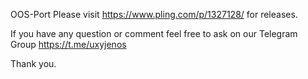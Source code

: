 OOS-Port
Please visit https://www.pling.com/p/1327128/ for releases.

If you have any question or comment feel free to ask on our Telegram Group https://t.me/uxyjenos

Thank you.
